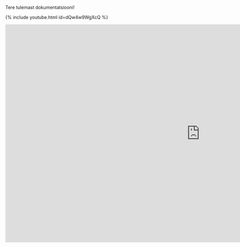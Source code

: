 Tere tulemast dokumentatsiooni!

{% include youtube.html id=dQw4w9WgXcQ %}

<iframe width="1212" height="682" src="https://www.youtube.com/embed/J2weoTGsi5c" frameborder="0" allow="accelerometer; autoplay; encrypted-media; gyroscope; picture-in-picture" allowfullscreen></iframe>
